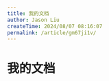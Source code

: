 ```yaml
---
title: 我的文档
author: Jason Liu
createTime: 2024/08/07 08:16:07
permalink: /article/gm67ji1v/
---
```


# 我的文档